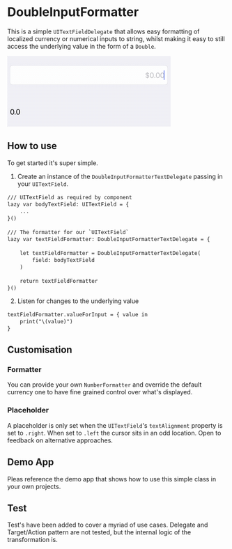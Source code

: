 # DoubleInputFormatter
This is a simple `UITextFieldDelegate` that allows easy formatting of localized currency or numerical inputs to string, whilst making it easy to still access the underlying value in the form of a `Double`.

![Input demonstration gif](input-demo.gif)


## How to use
To get started it's super simple.

1. Create an instance of the `DoubleInputFormatterTextDelegate` passing in your `UITextField`.
```
/// UITextField as required by component
lazy var bodyTextField: UITextField = {
    ...
}()

/// The formatter for our `UITextField`
lazy var textFieldFormatter: DoubleInputFormatterTextDelegate = {
    
    let textFieldFormatter = DoubleInputFormatterTextDelegate(
        field: bodyTextField
    )
    
    return textFieldFormatter
}()
```

2. Listen for changes to the underlying value 
```
textFieldFormatter.valueForInput = { value in
    print("\(value)")
}
```


## Customisation
### Formatter
You can provide your own `NumberFormatter` and override the default currency one to have fine grained control over what's displayed.

### Placeholder 
A placeholder is only set when the `UITextField`'s `textAlignment` property is set to `.right`. When set to `.left` the cursor sits in an odd location. Open to feedback on alternative approaches.

## Demo App
Pleas reference the demo app that shows how to use this simple class in your own projects.


## Test
Test's have been added to cover a myriad of use cases. Delegate and Target/Action pattern are not tested, but the internal logic of the transformation is. 

